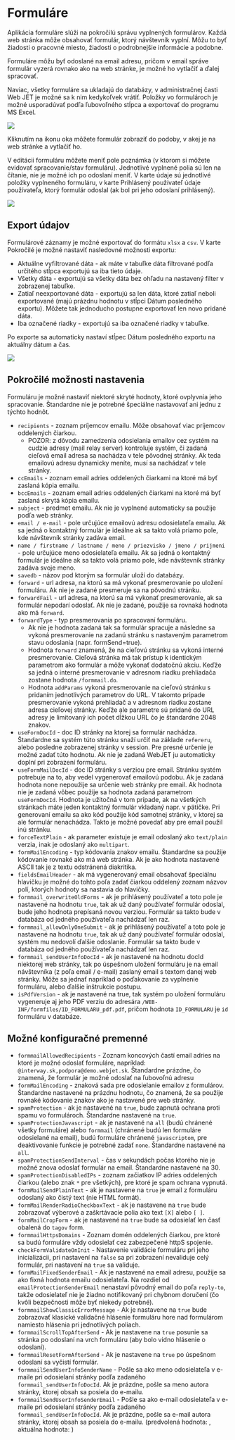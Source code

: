 # Formuláre

Aplikácia formuláre slúži na pokročilú správu vyplnených formulárov. Každá web stránka môže obsahovať formulár, ktorý návštevník vyplní. Môžu to byť žiadosti o pracovné miesto, žiadosti o podrobnejšie informácie a podobne.

Formuláre môžu byť odoslané na email adresu, pričom v email správe formulár vyzerá rovnako ako na web stránke, je možné ho vytlačiť a ďalej spracovať.

Naviac, všetky formuláre sa ukladajú do databázy, v administračnej časti Web JET je možné sa k nim kedykoľvek vrátiť. Položky vo formulároch je možné usporadúvať podľa ľubovoľného stĺpca a exportovať do programu MS Excel.

![](detail.png)

Kliknutím na ikonu oka môžete formulár zobraziť do podoby, v akej je na web stránke a vytlačiť ho.

V editácii formuláru môžete meniť pole poznámka (v ktorom si môžete evidovať spracovanie/stav formuláru). Jednotlivé vyplnené polia sú len na čítanie, nie je možné ich po odoslaní meniť. V karte údaje sú jednotlivé položky vyplneného formuláru, v karte Prihlásený používateľ údaje používateľa, ktorý formulár odoslal (ak bol pri jeho odoslaní prihlásený).

![](detail-editnote.png)

## Export údajov

Formulárové záznamy je možné exportovať do formátu ```xlsx``` a ```csv```. V karte Pokročilé je možné nastaviť nasledovné možnosti exportu:

- Aktuálne vyfiltrované dáta - ak máte v tabuľke dáta filtrované podľa určitého stĺpca exportujú sa iba tieto údaje.
- Všetky dáta - exportujú sa všetky dáta bez ohľadu na nastavený filter v zobrazenej tabuľke.
- Zatiaľ neexportované dáta - exportujú sa len dáta, ktoré zatiaľ neboli exportované (majú prázdnu hodnotu v stĺpci Dátum posledného exportu). Môžete tak jednoducho postupne exportovať len novo pridané dáta.
- Iba označené riadky - exportujú sa iba označené riadky v tabuľke.

Po exporte sa automaticky nastaví stĺpec Dátum posledného exportu na aktuálny dátum a čas.

![](export-advanced.png)

## Pokročilé možnosti nastavenia

Formuláru je možné nastaviť niektoré skryté hodnoty, ktoré ovplyvnia jeho spracovanie. Štandardne nie je potrebné špeciálne nastavovať ani jednu z týchto hodnôt.

- ```recipients``` - zoznam príjemcov emailu. Môže obsahovať viac príjemcov oddelených čiarkou.
  - POZOR: z dôvodu zamedzenia odosielania emailov cez systém na cudzie adresy (mail relay server) kontroluje systém, či zadaná cieľová email adresa sa nachádza v tele pôvodnej stránky. Ak teda emailovú adresu dynamicky meníte, musí sa nachádzať v tele stránky.
- ```ccEmails``` - zoznam email adries oddelených čiarkami na ktoré má byť zaslaná kópia emailu.
- ```bccEmails``` - zoznam email adries oddelených čiarkami na ktoré má byť zaslaná skrytá kópia emailu.
- ```subject``` - predmet emailu. Ak nie je vyplnené automaticky sa použije podľa web stránky.
- ```email / e-mail``` - pole určujúce emailovú adresu odosielateľa emailu. Ak sa jedná o kontaktný formulár je ideálne ak sa takto volá priamo pole, kde návštevník stránky zadáva email.
- ```name / firstname / lastname / meno / priezvisko / jmeno / prijmeni``` - pole určujúce meno odosielateľa emailu. Ak sa jedná o kontaktný formulár je ideálne ak sa takto volá priamo pole, kde návštevník stránky zadáva svoje meno.
- ```savedb``` - názov pod ktorým sa formulár uloží do databázy.
- ```forward``` - url adresa, na ktorú sa má vykonať presmerovanie po uložení formuláru. Ak nie je zadané presmeruje sa na pôvodnú stránku.
- ```forwardFail``` - url adresa, na ktorú sa má vykonať presmerovanie, ak sa formulár nepodarí odoslať. Ak nie je zadané, použije sa rovnaká hodnota ako má ```forward```.
- ```forwardType``` - typ presmerovania po spracovaní formuláru.
    - Ak nie je hodnota zadaná tak sa formulár spracuje a následne sa vykoná presmerovanie na zadanú stránku s nastaveným parametrom stavu odoslania (napr. formSend=true).
    - Hodnota ```forward``` znamená, že na cieľovú stránku sa vykoná interné presmerovanie. Cieľová stránka má tak prístup k identickým parametrom ako formulár a môže vykonať dodatočnú akciu. Keďže sa jedná o interné presmerovanie v adresnom riadku prehliadača zostane hodnota ```/formmail.do```.
    - Hodnota ```addParams``` vykoná presmerovanie na cieľovú stránku s pridaním jednotlivých parametrov do URL. V takomto prípade presmerovanie vykoná prehliadač a v adresnom riadku zostane adresa cieľovej stránky. Keďže ale parametre sú pridané do URL adresy je limitovaný ich počet dĺžkou URL čo je štandardne 2048 znakov.
- ```useFormDocId``` - doc ID stránky na ktorej sa formulár nachádza. Štandardne sa systém túto stránku snaží určiť na základe ```refereru```, alebo posledne zobrazenej stránky v session. Pre presné určenie je možné zadať túto hodnotu. Ak nie je zadaná WebJET ju automaticky doplní pri zobrazení formuláru.
- ```useFormMailDocId``` - doc ID stránky s verziou pre email. Stránku systém potrebuje na to, aby vedel vygenerovať emailovú podobu. Ak je zadaná hodnota none nepoužije sa určenie web stránky pre email. Ak hodnota nie je zadaná vôbec použije sa hodnota zadaná parametrom ```useFormDocId```. Hodnota je užitočná v tom prípade, ak na všetkých stránkach máte jeden kontaktný formulár vkladaný napr. v pätičke. Pri generovaní emailu sa ako kód použije kód samotnej stránky, v ktorej sa ale formulár nenachádza. Takto je možné povedať aby pre email použil inú stránku.
- ```forceTextPlain``` - ak parameter existuje je email odoslaný ako ```text/plain``` verzia, inak je odoslaný ako ```multipart```.
- ```formMailEncoding``` - typ kódovania znakov emailu. Štandardne sa použije kódovanie rovnaké ako má web stránka. Ak je ako hodnota nastavené ASCII tak je z textu odstránená diakritika.
- ```fieldsEmailHeader``` - ak má vygenerovaný email obsahovať špeciálnu hlavičku je možné do tohto poľa zadať čiarkou oddelený zoznam názvov polí, ktorých hodnoty sa nastavia do hlavičky.
- ```formmail_overwriteOldForms``` - ak je prihlásený používateľ a toto pole je nastavené na hodnotu ```true```, tak ak už daný používateľ formulár odoslal, bude jeho hodnota prepísaná novou verziou. Formulár sa takto bude v databáza od jedného používateľa nachádzať len raz.
- ```formmail_allowOnlyOneSubmit``` - ak je prihlásený používateľ a toto pole je nastavené na hodnotu ```true```, tak ak už daný používateľ formulár odoslal, systém mu nedovolí ďalšie odoslanie. Formulár sa takto bude v databáza od jedného používateľa nachádzať len raz.
- ```formmail_sendUserInfoDocId``` - ak je nastavené na hodnotu docId niektorej web stránky, tak po úspešnom uložení formuláru je na email návštevníka (z poľa email / e-mail) zaslaný email s textom danej web stránky. Môže sa jednať napríklad o poďakovanie za vyplnenie formuláru, alebo ďalšie inštrukcie postupu.
- ```isPdfVersion``` - ak je nastavené na true, tak systém po uložení formuláru vygeneruje aj jeho PDF verziu do adresára ```/WEB-INF/formfiles/ID_FORMULARU_pdf.pdf```, pričom hodnota ```ID_FORMULARU``` je ```id``` formuláru v databáze.

## Možné konfiguračné premenné

- ```formmailAllowedRecipients``` - Zoznam koncových častí email adries na ktoré je možné odoslať formuláre, napríklad: ```@interway.sk,podpora@demo.webjet.sk```. Štandardne prázdne, čo znamená, že formulár je možné odoslať na ľubovoľnú adresu
- ```formMailEncoding``` - znaková sada pre odosielanie emailov z formulárov. Štandardne nastavené na prázdnu hodnotu, čo znamená, že sa použije rovnaké kódovanie znakov ako je nastavené pre web stránky.
- ```spamProtection``` - ak je nastavené na ```true```, bude zapnutá ochrana proti spamu vo formulároch. Štandardne nastavené na ```true```.
- ```spamProtectionJavascript``` - ak je nastavené na ```all``` (budú chránené všetky formuláre) alebo ```formmail``` (chránené budú len formuláre odosielané na email), budú formuláre chránené ```javascriptom```, pre deaktivovanie funkcie je potrebné zadať ```none```. Štandardne nastavené na ```all```.
- ```spamProtectionSendInterval``` - čas v sekundách počas ktorého nie je možné znova odoslať formulár na email. Štandardne nastavené na 30.
- ```spamProtectionDisabledIPs``` - zoznam začiatkov IP adries oddelených čiarkou (alebo znak `*` pre všetkých), pre ktoré je spam ochrana vypnutá.
- ```formMailSendPlainText``` - ak je nastavene na ```true``` je email z formuláru odoslaný ako čistý text (nie HTML formát).
- ```formMailRenderRadioCheckboxText``` - ak je nastavene na ```true``` bude zobrazovať výberové a zaškrtávacie polia ako text ```[X]``` alebo ```[ ]```.
- ```formMailCropForm``` - ak je nastavené na ```true``` bude sa odosielať len časť obalená do ```tagov``` form.
- ```formmailHttpsDomains``` - Zoznam domén oddelených čiarkou, pre ktoré sa budú formuláre vždy odosielať cez zabezpečené httpS spojenie.
- ```checkFormValidateOnInit``` - Nastavenie validácie formuláru pri jeho inicializácii, pri nastavení na ```false``` sa pri zobrazení nevaliduje celý formulár, pri nastavení na ```true``` sa validuje.
- ```formMailFixedSenderEmail``` - Ak je nastavené na email adresu, použije sa ako fixná hodnota emailu odosielateľa. Na rozdiel od ```emailProtectionSenderEmail``` nenastaví pôvodný email do poľa ```reply-to```, takže odosielateľ nie je žiadno notifikovaný pri chybnom doručení (čo kvôli bezpečnosti môže byť niekedy potrebné).
- ```formmailShowClassicErrorMessage``` - Ak je nastavene na ```true``` bude zobrazovať klasické validačné hlásenie formuláru hore nad formulárom namiesto hlásenia pri jednotlivých poliach.
- ```formmailScrollTopAfterSend``` - Ak je nastavene na ```true``` posunie sa stránka po odoslaní na vrch formuláru (aby bolo vidno hlásenie o odoslaní).
- ```formmailResetFormAfterSend``` - Ak je nastavene na ```true``` po úspešnom odoslaní sa vyčistí formulár.
- ```formmailSendUserInfoSenderName``` - Pošle sa ako meno odosielateľa v e-maile pri odosielaní stránky podľa zadaného ```formmail_sendUserInfoDocId```. Ak je prázdne, pošle sa meno autora stránky, ktorej obsah sa posiela do e-mailu.
- ```formmailSendUserInfoSenderEmail``` - Pošle sa ako e-mail odosielateľa v e-maile pri odosielaní stránky podľa zadaného ```formmail_sendUserInfoDocId```. Ak je prázdne, pošle sa e-mail autora stránky, ktorej obsah sa posiela do e-mailu. (predvolená hodnota: , aktuálna hodnota: )